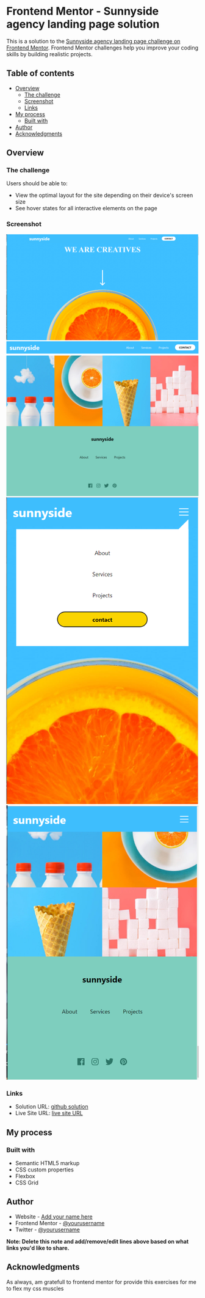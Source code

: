 # Frontend Mentor - Sunnyside agency landing page solution

This is a solution to the [Sunnyside agency landing page challenge on Frontend Mentor](https://www.frontendmentor.io/challenges/sunnyside-agency-landing-page-7yVs3B6ef). Frontend Mentor challenges help you improve your coding skills by building realistic projects.

## Table of contents

- [Overview](#overview)
  - [The challenge](#the-challenge)
  - [Screenshot](#screenshot)
  - [Links](#links)
- [My process](#my-process)
  - [Built with](#built-with)
- [Author](#author)
- [Acknowledgments](#acknowledgments)

## Overview

### The challenge

Users should be able to:

- View the optimal layout for the site depending on their device's screen size
- See hover states for all interactive elements on the page

### Screenshot

![desktop_one](./screenshots/desktop1.PNG)
![desktop_two](./screenshots/desktop2.PNG)
![mobile_one](./screenshots/mobile1.PNG)
![mobile_two](./screenshots/mobile2.PNG)

### Links

- Solution URL: [github solution](https://github.com/OVIfy/frontend-mentor-sunnyWebsite)
- Live Site URL: [live site URL](https://stalwart-arithmetic-9e4e08.netlify.app/)

## My process

### Built with

- Semantic HTML5 markup
- CSS custom properties
- Flexbox
- CSS Grid
## Author

- Website - [Add your name here](https://www.your-site.com)
- Frontend Mentor - [@yourusername](https://www.frontendmentor.io/profile/OVIfy)
- Twitter - [@yourusername](https://www.twitter.com/yourusername)

**Note: Delete this note and add/remove/edit lines above based on what links you'd like to share.**

## Acknowledgments

As always, am gratefull to frontend mentor for provide this exercises for me to flex my css muscles

